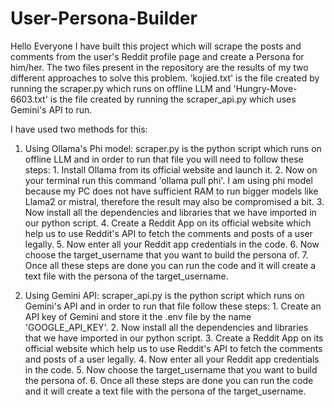 # User-Persona-Builder

Hello Everyone I have built this project which will scrape the posts and comments from the user's Reddit profile page and create a Persona for him/her. The two files present in the repository are the results of my two different approaches to solve this problem. 'kojied.txt' is the file created by running the scraper.py which runs on offline LLM and 'Hungry-Move-6603.txt' is the file created by running the scraper_api.py which uses Gemini's API to run.

I have used two methods for this:

1. Using Ollama's Phi model:
   scraper.py is the python script which runs on offline LLM and in order to run that file you will need to follow these steps:
       1. Install Ollama from its official website and launch it.
       2. Now on your terminal run this command 'ollama pull phi'. I am using phi model because my PC does not have sufficient RAM to run bigger models like Llama2 or mistral, therefore the result may also be compromised a bit.
       3. Now install all the dependencies and libraries that we have imported in our python script.
       4. Create a Reddit App on its official website which help us to use Reddit's API to fetch the comments and posts of a user legally.
       5. Now enter all your Reddit app credentials in the code.
       6. Now choose the target_username that you want to build the persona of.
       7. Once all these steps are done you can run the code and it will create a text file with the persona of the target_username.
   
3. Using Gemini API:
   scraper_api.py is the python script which runs on Gemini's API and in order to run that file follow these steps:
       1. Create an API key of Gemini and store it the .env file by the name 'GOOGLE_API_KEY'.
       2. Now install all the dependencies and libraries that we have imported in our python script.
       3. Create a Reddit App on its official website which help us to use Reddit's API to fetch the comments and posts of a user legally.
       4. Now enter all your Reddit app credentials in the code.
       5. Now choose the target_username that you want to build the persona of.
       6. Once all these steps are done you can run the code and it will create a text file with the persona of the target_username.
